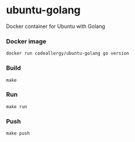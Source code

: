 # ubuntu-golang

Docker container for Ubuntu with Golang

### Docker image

```
docker run codeallergy/ubuntu-golang go version
```

### Build

```
make
```

### Run

```
make run
```

### Push

```
make push
```
